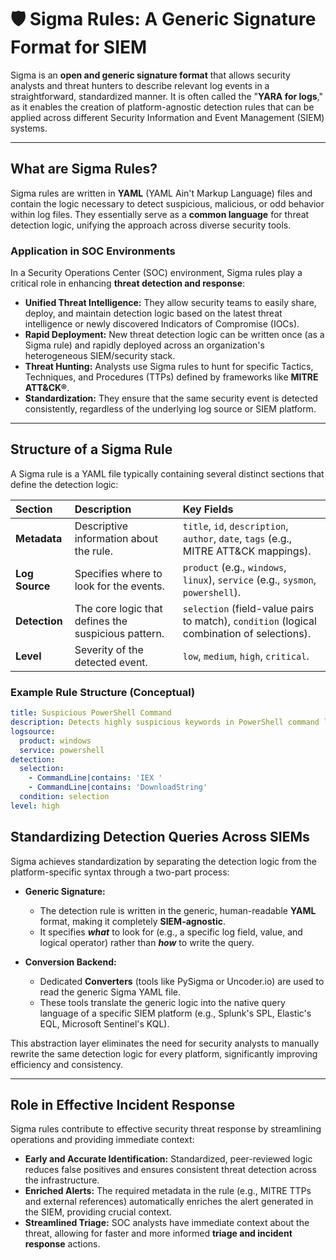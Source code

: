 # 🛡️ Sigma Rules: A Generic Signature Format for SIEM

Sigma is an **open and generic signature format** that allows security analysts and threat hunters to describe relevant log events in a straightforward, standardized manner. It is often called the "**YARA for logs**," as it enables the creation of platform-agnostic detection rules that can be applied across different Security Information and Event Management (SIEM) systems.

---

## What are Sigma Rules?

Sigma rules are written in **YAML** (YAML Ain't Markup Language) files and contain the logic necessary to detect suspicious, malicious, or odd behavior within log files. They essentially serve as a **common language** for threat detection logic, unifying the approach across diverse security tools.

### Application in SOC Environments

In a Security Operations Center (SOC) environment, Sigma rules play a critical role in enhancing **threat detection and response**:

* **Unified Threat Intelligence:** They allow security teams to easily share, deploy, and maintain detection logic based on the latest threat intelligence or newly discovered Indicators of Compromise (IOCs).
* **Rapid Deployment:** New threat detection logic can be written once (as a Sigma rule) and rapidly deployed across an organization's heterogeneous SIEM/security stack.
* **Threat Hunting:** Analysts use Sigma rules to hunt for specific Tactics, Techniques, and Procedures (TTPs) defined by frameworks like **MITRE ATT&CK®**.
* **Standardization:** They ensure that the same security event is detected consistently, regardless of the underlying log source or SIEM platform.

---

## Structure of a Sigma Rule

A Sigma rule is a YAML file typically containing several distinct sections that define the detection logic:

| Section | Description | Key Fields |
| :--- | :--- | :--- |
| **Metadata** | Descriptive information about the rule. | `title`, `id`, `description`, `author`, `date`, `tags` (e.g., MITRE ATT&CK mappings). |
| **Log Source** | Specifies where to look for the events. | `product` (e.g., `windows`, `linux`), `service` (e.g., `sysmon`, `powershell`). |
| **Detection** | The core logic that defines the suspicious pattern. | `selection` (field-value pairs to match), `condition` (logical combination of selections). |
| **Level** | Severity of the detected event. | `low`, `medium`, `high`, `critical`. |

### Example Rule Structure (Conceptual)

```yaml
title: Suspicious PowerShell Command
description: Detects highly suspicious keywords in PowerShell command line arguments.
logsource:
  product: windows
  service: powershell
detection:
  selection:
    - CommandLine|contains: 'IEX '
    - CommandLine|contains: 'DownloadString'
  condition: selection
level: high
```
## Standardizing Detection Queries Across SIEMs

Sigma achieves standardization by separating the detection logic from the platform-specific syntax through a two-part process:

* **Generic Signature:**
    * The detection rule is written in the generic, human-readable **YAML** format, making it completely **SIEM-agnostic**.
    * It specifies ***what*** to look for (e.g., a specific log field, value, and logical operator) rather than ***how*** to write the query.

* **Conversion Backend:**
    * Dedicated **Converters** (tools like PySigma or Uncoder.io) are used to read the generic Sigma YAML file.
    * These tools translate the generic logic into the native query language of a specific SIEM platform (e.g., Splunk's SPL, Elastic's EQL, Microsoft Sentinel's KQL).

This abstraction layer eliminates the need for security analysts to manually rewrite the same detection logic for every platform, significantly improving efficiency and consistency.

---

## Role in Effective Incident Response

Sigma rules contribute to effective security threat response by streamlining operations and providing immediate context:

* **Early and Accurate Identification:** Standardized, peer-reviewed logic reduces false positives and ensures consistent threat detection across the infrastructure.
* **Enriched Alerts:** The required metadata in the rule (e.g., MITRE TTPs and external references) automatically enriches the alert generated in the SIEM, providing crucial context.
* **Streamlined Triage:** SOC analysts have immediate context about the threat, allowing for faster and more informed **triage and incident response** actions.
